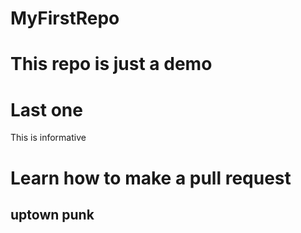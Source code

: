 # MyFirstRepo


# This repo is just a demo
# Last one


This is informative
# Learn how to make a pull request

## uptown punk

